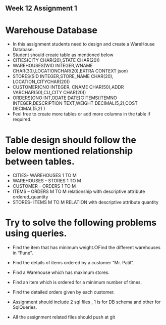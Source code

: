 ## Week 12 Assignment 1

# Warehouse Database

- In this assignment students need to design and create a WareHouse Database.
- Student should create table as mentioned below
- CITIES(CITY CHAR(20),STATE CHAR(20))
- WAREHOUSES(WID INTEGER,WNAME CHAR(30),LOCATIONCHAR(20),EXTRA CONTEXT json)
- STORES(SID INTEGER,STORE_NAME CHAR(20), LOCATION_CITYCHAR(20))
- CUSTOMER(CNO INTEGER, CNAME CHAR(50),ADDR VARCHAR(50),CU_CITY CHAR(20))
- ORDERS(ONO INT,ODATE DATE)○ITEMS(ITEMNO INTEGER,DESCRIPTION TEXT,WEIGHT DECIMAL(5,2),COST DECIMAL(5,2) )
- Feel free to create more tables or add more columns in the table if required.

# Table design should follow the below mentioned relationship between tables.

- CITIES- WAREHOUSES 1 TO M
- WAREHOUSES - STORES 1 TO M
- CUSTOMER – ORDERS 1 TO M
- ITEMS – ORDERS M TO M relationship with descriptive attribute ordered_quantity
- STORES- ITEMS M TO M RELATION with descriptive attribute quantity

# Try to solve the following problems using queries.

- Find the item that has minimum weight.○Find the different warehouses in “Pune”.
- Find the details of items ordered by a customer “Mr. Patil”.
- Find a Warehouse which has maximum stores.
- Find an item which is ordered for a minimum number of times.
- Find the detailed orders given by each customer.

- Assignment should include 2 sql files , 1 is for DB schema and other for SqlQueries.
- All the assignment related files should push at git
